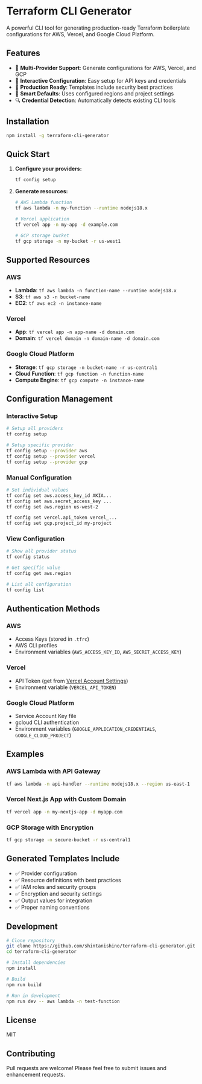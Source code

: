 # Terraform CLI Generator

A powerful CLI tool for generating production-ready Terraform boilerplate configurations for AWS, Vercel, and Google Cloud Platform.

## Features

- 🚀 **Multi-Provider Support**: Generate configurations for AWS, Vercel, and GCP
- 🔧 **Interactive Configuration**: Easy setup for API keys and credentials
- 📝 **Production Ready**: Templates include security best practices
- 🎯 **Smart Defaults**: Uses configured regions and project settings
- 🔍 **Credential Detection**: Automatically detects existing CLI tools

## Installation

```bash
npm install -g terraform-cli-generator
```

## Quick Start

1. **Configure your providers:**
   ```bash
   tf config setup
   ```

2. **Generate resources:**
   ```bash
   # AWS Lambda function
   tf aws lambda -n my-function --runtime nodejs18.x
   
   # Vercel application
   tf vercel app -n my-app -d example.com
   
   # GCP storage bucket
   tf gcp storage -n my-bucket -r us-west1
   ```

## Supported Resources

### AWS
- **Lambda**: `tf aws lambda -n function-name --runtime nodejs18.x`
- **S3**: `tf aws s3 -n bucket-name`
- **EC2**: `tf aws ec2 -n instance-name`

### Vercel
- **App**: `tf vercel app -n app-name -d domain.com`
- **Domain**: `tf vercel domain -n domain-name -d domain.com`

### Google Cloud Platform
- **Storage**: `tf gcp storage -n bucket-name -r us-central1`
- **Cloud Function**: `tf gcp function -n function-name`
- **Compute Engine**: `tf gcp compute -n instance-name`

## Configuration Management

### Interactive Setup
```bash
# Setup all providers
tf config setup

# Setup specific provider
tf config setup --provider aws
tf config setup --provider vercel
tf config setup --provider gcp
```

### Manual Configuration
```bash
# Set individual values
tf config set aws.access_key_id AKIA...
tf config set aws.secret_access_key ...
tf config set aws.region us-west-2

tf config set vercel.api_token vercel_...
tf config set gcp.project_id my-project
```

### View Configuration
```bash
# Show all provider status
tf config status

# Get specific value
tf config get aws.region

# List all configuration
tf config list
```

## Authentication Methods

### AWS
- Access Keys (stored in `.tfrc`)
- AWS CLI profiles
- Environment variables (`AWS_ACCESS_KEY_ID`, `AWS_SECRET_ACCESS_KEY`)

### Vercel
- API Token (get from [Vercel Account Settings](https://vercel.com/account/tokens))
- Environment variable (`VERCEL_API_TOKEN`)

### Google Cloud Platform
- Service Account Key file
- gcloud CLI authentication
- Environment variables (`GOOGLE_APPLICATION_CREDENTIALS`, `GOOGLE_CLOUD_PROJECT`)

## Examples

### AWS Lambda with API Gateway
```bash
tf aws lambda -n api-handler --runtime nodejs18.x --region us-east-1
```

### Vercel Next.js App with Custom Domain
```bash
tf vercel app -n my-nextjs-app -d myapp.com
```

### GCP Storage with Encryption
```bash
tf gcp storage -n secure-bucket -r us-central1
```

## Generated Templates Include

- ✅ Provider configuration
- ✅ Resource definitions with best practices
- ✅ IAM roles and security groups
- ✅ Encryption and security settings
- ✅ Output values for integration
- ✅ Proper naming conventions

## Development

```bash
# Clone repository
git clone https://github.com/shintanishino/terraform-cli-generator.git
cd terraform-cli-generator

# Install dependencies
npm install

# Build
npm run build

# Run in development
npm run dev -- aws lambda -n test-function
```

## License

MIT

## Contributing

Pull requests are welcome! Please feel free to submit issues and enhancement requests.